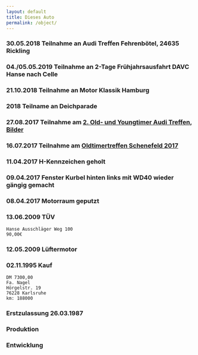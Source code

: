 ```yaml
---
layout: default
title: Dieses Auto
permalink: /object/
---
```


### 30.05.2018 Teilnahme an Audi Treffen Fehrenbötel, 24635 Rickling

### 04./05.05.2019 Teilnahme an 2-Tage Frühjahrsausfahrt DAVC Hanse nach Celle

### 21.10.2018 Teilnahme an Motor Klassik Hamburg

### 2018 Teilname an Deichparade

### 27.08.2017 Teilnahme am [2. Old- und Youngtimer Audi Treffen](https://www.facebook.com/events/1827324394263693/), [Bilder](https://www.facebook.com/pg/OldtimerRallyeHamburg/photos/?tab=album&album_id=1420260001362015)

### 16.07.2017 Teilnahme am [Oldtimertreffen Schenefeld 2017](http://www.vau-max.de/termine/schenefeld/oldtimertreffen-schenefeld.1409.html)

### 11.04.2017 H-Kennzeichen geholt

### 09.04.2017 Fenster Kurbel hinten links mit WD40 wieder gängig gemacht

### 08.04.2017 Motorraum geputzt

### 13.06.2009 TÜV 
    Hanse Ausschläger Weg 100
    90,00€

### 12.05.2009 Lüftermotor

### 02.11.1995 Kauf 

    DM 7300,00
    Fa. Nagel
    Hörgelstr. 19
    76228 Karlsruhe
    km: 188000

### Erstzulassung 26.03.1987

### Produktion

### Entwicklung
